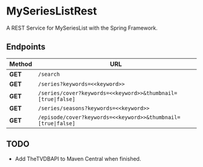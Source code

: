 # MySeriesListRest
A REST Service for MySeriesList with the Spring Framework.

## Endpoints

Method | URL
----------|----------------------------------------------------------------------------------
**GET**|`/search `
**GET**|`/series?keywords=<<keyword>>`
**GET**|`/series/cover?keywords=<<keyword>>&thumbnail=[true\|false]`
**GET**|`/series/seasons?keywords=<<keyword>>`
**GET**|`/episode/cover?keywords=<<keyword>>&thumbnail=[true\|false]`

## TODO
- Add TheTVDBAPI to Maven Central when finished.
